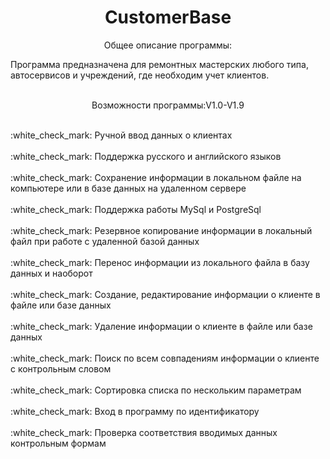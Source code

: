 <h1 align="center">CustomerBase</h1>
<p align="center">Общее описание программы:</p>
Программа предназначена для ремонтных мастерских любого типа, автосервисов и учреждений, где необходим учет клиентов.
<br></br>
<p align="center">Возможности программы:V1.0-V1.9</p>
<br>:white_check_mark: Ручной ввод данных о клиентах</br>
<br>:white_check_mark: Поддержка русского и английского языков</br>
<br>:white_check_mark: Сохранение информации в локальном файле на компьютере или в базе данных на удаленном сервере</br>
<br>:white_check_mark: Поддержка работы MySql и PostgreSql</br>
<br>:white_check_mark: Резервное копирование информации в локальный файл при работе с удаленной базой данных</br>
<br>:white_check_mark: Перенос информации из локального файла в базу данных и наоборот</br>
<br>:white_check_mark: Создание, редактирование информации о клиенте в файле или базе данных</br>
<br>:white_check_mark: Удаление информации о клиенте в файле или базе данных</br>
<br>:white_check_mark: Поиск по всем совпадениям информации о клиенте с контрольным словом</br>
<br>:white_check_mark: Сортировка списка по нескольким параметрам</br>
<br>:white_check_mark: Вход в программу по идентификатору</br>
<br>:white_check_mark: Проверка соответствия вводимых данных контрольным формам</br>

